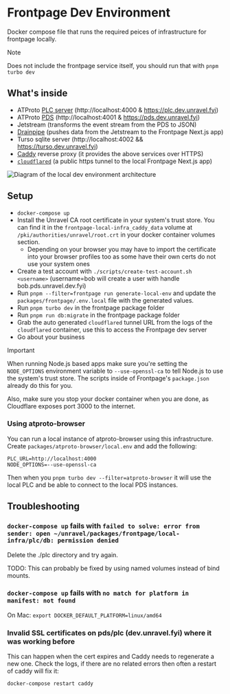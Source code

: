 # Frontpage Dev Environment

Docker compose file that runs the required peices of infrastructure for frontpage locally.

> [!NOTE]
> Does not include the frontpage service itself, you should run that with `pnpm turbo dev`

## What's inside

- ATProto [PLC server](https://github.com/did-method-plc/did-method-plc) (http://localhost:4000 & https://plc.dev.unravel.fyi)
- ATProto [PDS](https://github.com/bluesky-social/pds) (http://localhost:4001 & https://pds.dev.unravel.fyi)
- Jetstream (transforms the event stream from the PDS to JSON)
- [Drainpipe](../../../packages-rs/drainpipe/README.md) (pushes data from the Jetstream to the Frontpage Next.js app)
- Turso sqlite server (http://localhost:4002 && https://turso.dev.unravel.fyi)
- [Caddy](https://caddyserver.com/) reverse proxy (it provides the above services over HTTPS)
- [`cloudflared`](https://developers.cloudflare.com/cloudflare-one/connections/connect-networks/do-more-with-tunnels/trycloudflare/) (a public https tunnel to the local Frontpage Next.js app)

![Diagram of the local dev environment architecture](https://github.com/user-attachments/assets/720afae8-c9e8-4648-b22d-ae47daccb599)

## Setup

- `docker-compose up`
- Install the Unravel CA root certificate in your system's trust store. You can find it in the `frontpage-local-infra_caddy_data` volume at `/pki/authorities/unravel/root.crt` in your docker container volumes section.
  - Depending on your browser you may have to import the certificate into your browser profiles too as some have their own certs do not use your system ones
- Create a test account with `./scripts/create-test-account.sh <username>` (username=bob will create a user with handle bob.pds.unravel.dev.fyi)
- Run `pnpm --filter=frontpage run generate-local-env` and update the `packages/frontpage/.env.local` file with the generated values.
- Run `pnpm turbo dev` in the frontpage package folder
- Run `pnpm run db:migrate` in the frontpage package folder
- Grab the auto generated `cloudflared` tunnel URL from the logs of the `cloudflared` container, use this to access the Frontpage dev server
- Go about your business

> [!IMPORTANT]
> When running Node.js based apps make sure you're setting the `NODE_OPTIONS` environment variable to `--use-openssl-ca` to tell Node.js to use the system's trust store. The scripts inside of Frontpage's `package.json` already do this for you.
>
> Also, make sure you stop your docker container when you are done, as Cloudflare exposes port 3000 to the internet.

### Using atproto-browser

You can run a local instance of atproto-browser using this infrastructure. Create `packages/atproto-browser/local.env` and add the following:

```env
PLC_URL=http://localhost:4000
NODE_OPTIONS=--use-openssl-ca
```

Then when you `pnpm turbo dev --filter=atproto-browser` it will use the local PLC and be able to connect to the local PDS instances.

## Troubleshooting

### `docker-compose up` fails with `failed to solve: error from sender: open ~/unravel/packages/frontpage/local-infra/plc/db: permission denied`

Delete the ./plc directory and try again.

TODO: This can probably be fixed by using named volumes instead of bind mounts.

### `docker-compose up` fails with `no match for platform in manifest: not found`

On Mac: `export DOCKER_DEFAULT_PLATFORM=linux/amd64`

### Invalid SSL certificates on pds/plc (dev.unravel.fyi) where it was working before

This can happen when the cert expires and Caddy needs to regenerate a new one. Check the logs, if there are no related errors then often a restart of caddy will fix it:

```
docker-compose restart caddy
```
